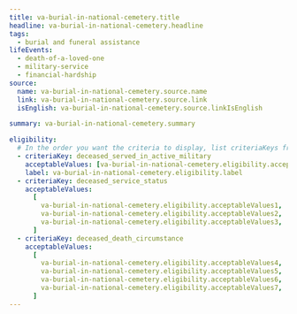 ```yaml
---
title: va-burial-in-national-cemetery.title
headline: va-burial-in-national-cemetery.headline
tags:
  - burial and funeral assistance
lifeEvents:
  - death-of-a-loved-one
  - military-service
  - financial-hardship
source:
  name: va-burial-in-national-cemetery.source.name
  link: va-burial-in-national-cemetery.source.link
  isEnglish: va-burial-in-national-cemetery.source.linkIsEnglish

summary: va-burial-in-national-cemetery.summary

eligibility:
  # In the order you want the criteria to display, list criteriaKeys from the csv here, each followed by a comma-separated list of which values indicate eligibility for that criteria. Wrap individual values in quotes if they have inner commas.
  - criteriaKey: deceased_served_in_active_military
    acceptableValues: [va-burial-in-national-cemetery.eligibility.acceptableValues]
    label: va-burial-in-national-cemetery.eligibility.label
  - criteriaKey: deceased_service_status
    acceptableValues:
      [
        va-burial-in-national-cemetery.eligibility.acceptableValues1,
        va-burial-in-national-cemetery.eligibility.acceptableValues2,
        va-burial-in-national-cemetery.eligibility.acceptableValues3,
      ]
  - criteriaKey: deceased_death_circumstance
    acceptableValues:
      [
        va-burial-in-national-cemetery.eligibility.acceptableValues4,
        va-burial-in-national-cemetery.eligibility.acceptableValues5,
        va-burial-in-national-cemetery.eligibility.acceptableValues6,
        va-burial-in-national-cemetery.eligibility.acceptableValues7,
      ]
---
```

